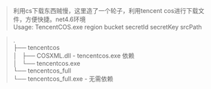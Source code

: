 > 利用cs下载东西贼慢，这里造了一个轮子，利用tencent cos进行下载文件，方便快捷。net4.6环境<br>
Usage: TencentCOS.exe region bucket secretId secretKey srcPath<br>

> .<br>
├── tencentcos<br>
│   ├── COSXML.dll - tencentcos.exe 依赖<br>
│   └── tencentcos.exe<br>
└── tencentcos_full<br>
    └── tencentcos_full.exe - 无需依赖<br>
